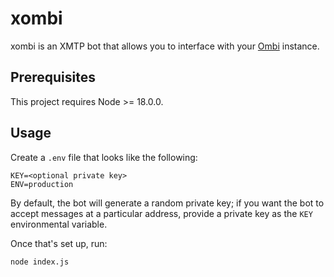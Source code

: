 # xombi

xombi is an XMTP bot that allows you to interface with your [Ombi](https://ombi.io/) instance.

## Prerequisites

This project requires Node >= 18.0.0.

## Usage

Create a `.env` file that looks like the following:

```
KEY=<optional private key>
ENV=production
```

By default, the bot will generate a random private key; if you want the bot to accept messages at a particular address, provide a private key as the `KEY` environmental variable.

Once that's set up, run:

```
node index.js
```